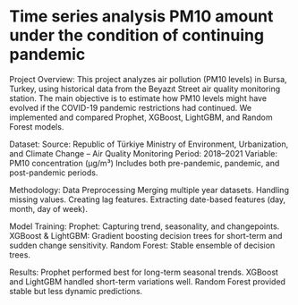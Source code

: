 # Time series analysis PM10 amount under the condition of continuing pandemic
 Project Overview:
This project analyzes air pollution (PM10 levels) in Bursa, Turkey, using historical data from the Beyazıt Street air quality monitoring station.
The main objective is to estimate how PM10 levels might have evolved if the COVID-19 pandemic restrictions had continued.
We implemented and compared Prophet, XGBoost, LightGBM, and Random Forest models.

Dataset:
Source: Republic of Türkiye Ministry of Environment, Urbanization, and Climate Change – Air Quality Monitoring
Period: 2018–2021
Variable: PM10 concentration (µg/m³)
Includes both pre-pandemic, pandemic, and post-pandemic periods.

Methodology:
Data Preprocessing
Merging multiple year datasets.
Handling missing values.
Creating lag features.
Extracting date-based features (day, month, day of week).

Model Training:
Prophet: Capturing trend, seasonality, and changepoints.
XGBoost & LightGBM: Gradient boosting decision trees for short-term and sudden change sensitivity.
Random Forest: Stable ensemble of decision trees.

Results:
Prophet performed best for long-term seasonal trends.
XGBoost and LightGBM handled short-term variations well.
Random Forest provided stable but less dynamic predictions.
